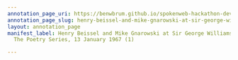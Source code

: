 ```yaml
---
annotation_page_uri: https://benwbrum.github.io/spokenweb-hackathon-development/annotations/henry-beissel-and-mike-gnarowski-at-sir-george-williams-university-the-poetry-series-13-january-1967-1--canvas-1-louis-dudek.json
annotation_page_slug: henry-beissel-and-mike-gnarowski-at-sir-george-williams-university-the-poetry-series-13-january-1967-1--canvas-1-louis-dudek
layout: annotation_page
manifest_label: Henry Beissel and Mike Gnarowski at Sir George Williams University,
  The Poetry Series, 13 January 1967 (1)

---
```

